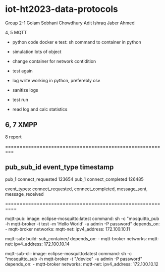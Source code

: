 # iot-ht2023-data-protocols

Group 2-1
Golam Sobhani Chowdhury
Adit Ishraq
Jaber Ahmed

4, 5 MQTT
- python code docker e test: sh command to container in python
- simulation lots of object
- change container for network contidition
- test again


- log write working in python, preferebly csv
- sanitize logs
- test run
- read log and calc statistics

6, 7 XMPP
- 
8 report


=========================================================

pub_sub_id  event_type            timestamp
-------------------------------------------
pub_1       connect_requested     123654
pub_1       connect_completed     126485

event_types: connect_requested, connect_completed, message_sent, message_received

==========================================================


mqtt-pub:
    image: eclipse-mosquitto:latest
    command: sh -c "mosquitto_pub -h mqtt-broker -t test -m 'Hello World' -u admin -P password"
    depends_on:
      - mqtt-broker
    networks:
      mqtt-net:
        ipv4_address: 172.100.10.11

mqtt-sub:
    build: sub_container/
    depends_on:
      - mqtt-broker
    networks:
      mqtt-net:
        ipv4_address: 172.100.10.14

mqtt-sub-cli:
    image: eclipse-mosquitto:latest
    command: sh -c "mosquitto_sub -h mqtt-broker -t "/device" -u admin -P password"
    depends_on:
      - mqtt-broker
    networks:
      mqtt-net:
        ipv4_address: 172.100.10.12